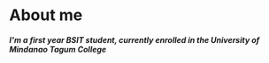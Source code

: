 # About me
##### I'm a first year BSIT student, currently enrolled in the **University of Mindanao Tagum College**
